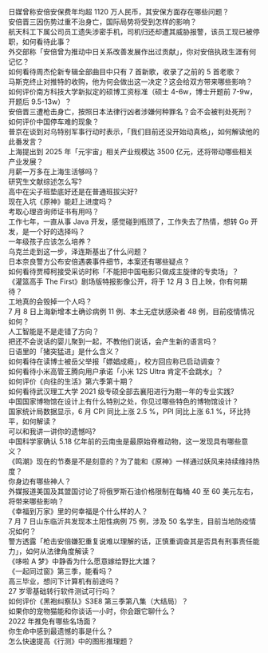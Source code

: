 日媒曾称安倍安保费年均超 1120 万人民币，其安保方面存在哪些问题？  
安倍晋三因伤势过重不治身亡，国际局势将受到怎样的影响？  
航天科工下属公司员工遗失涉密手机，司机归还却遭其威胁报警，该员工现已被停职，如何看待此事？  
外交部称「安倍曾为推动中日关系改善发展作出过贡献」，你对安倍执政生涯有何记忆？  
如何看待周杰伦新专辑全部曲目中只有 7 首新歌，收录了之前的 5 首老歌？  
马斯克终止对推特的收购，他为何会做出这一决定？这会给双方带来哪些影响？  
如何评价南方科技大学新拟定的硕博工资标准（硕士 4-6w，博士开题前 7-9w，开题后 9.5-13w）？  
安倍晋三遭枪击身亡，按照日本法律行凶者涉嫌何种罪名？会不会被判处死刑？  
如何评价中国停车难的现象？  
普京在谈到对乌特别军事行动时表示，「我们目前还没开始动真格」，如何解读他的此番发言？  
上海提出到 2025 年「元宇宙」相关产业规模达 3500 亿元，还将带动哪些相关产业发展？  
月薪一万多在上海生活够吗？  
研究生文献综述怎么写?  
高中在尖子班垫底好还是在普通班拔尖好?  
现在入坑《原神》能赶上进度吗？  
考取心理咨询师证书有用吗？  
工作七年，一直从事 Java 开发，感觉碰到瓶颈了，工作失去了热情，想转 Go 开发，是一个好的选择吗？  
一年级孩子应该怎么培养？  
乌克兰走到这一步，泽连斯基出了什么问题？  
日本奈良警方公布安倍遇袭事件细节，本案还有哪些疑点？  
如何看待贾樟柯接受采访时称「不能把中国电影只做成主旋律的专卖场」？  
《灌篮高手 The First》剧场版特报影像公开，将于 12 月 3 日上映，你有何期待？  
工地真的会毁掉一个人吗？  
7 月 8 日上海新增本土确诊病例 11 例、本土无症状感染者 48 例，目前疫情情况如何？  
人工智能是不是走错了方向？  
把还不会说话的婴儿聚到一起，不教他们说话，会产生新的语言吗？  
日语里的「猪突猛进」是什么含义？  
如何看待在读博士被岳父举报「嫖娼成瘾」，校方回应称已启动调查？  
如何看待小米高管王腾向用户承诺「小米 12S Ultra 肯定不会跳水」？  
如何评价《向往的生活》第六季第十期？  
如何看待武汉理工大学 2021 级专硕全部去襄阳进行为期一年的专业实践?  
中国国家博物馆在设计上有什么特别之处，你见过哪些特色的博物馆设计？  
国家统计局数据显示，6 月 CPI 同比上涨 2.5 %，PPI 同比上涨 6.1 %，环比持平，如何解读？  
可以和我讲一讲你的遗憾吗?  
中国科学家确认 5.18 亿年前的云南虫是最原始脊椎动物，这一发现具有哪些意义？  
《鸣潮》现在的节奏是不是刻意的？为了能和《原神》一样通过妖风来持续维持热度？  
你身边有哪些神人？  
外媒报道美国及其盟国讨论了将俄罗斯石油价格限制在每桶 40 至 60 美元左右，将带来哪些影响？  
《幸福到万家》里的何幸福是个什么样的人？  
7 月 7 日山东临沂共发现本土阳性病例 75 例，涉及 50 名学生，目前当地防疫情况如何？  
警方透露「枪击安倍嫌犯重复说难以理解的话，正慎重调查其是否具有刑事责任能力」，如何从法律角度解读？  
《哆啦 A 梦》中静香为什么愿意嫁给野比大雄？  
《一起同过窗》第三季，能看吗？  
高三毕业，想问下计算机有前途吗？  
27 岁零基础转行软件测试可行吗？  
如何评价《黑袍纠察队》S3E8 第三季第八集（大结局）？  
如果你的宠物猫能和你谈话一小时，你会跟它聊什么？  
2022 年推免有哪些名场面？  
你生命中感到最遗憾的事是什么？  
怎么快速提高《行测》中的图形推理题？  
